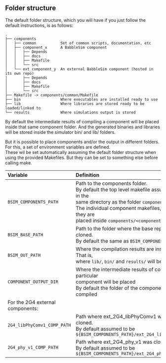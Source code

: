 ## Folder structure

The default folder structure, which you will have if you just follow the default
instructions, is as follows:
```
.
├── components
│   ├── common           Set of common scripts, documentation, etc
│   ├── component_x      A BabbleSim component
│   │   ├── Depends
│   │   ├── docs
│   │   ├── Makefile
│   │   └── src
│   └── ext_component_y  An external BabbleSim component (hosted in its own repo)
│       ├── Depends
│       ├── docs
│       ├── Makefile
│       └── src
├── Makefile -> components/common/Makefile
├── bin                  Where executables are installed ready to use
├── lib                  Where libraries are stored ready to be loaded/linked to
└── results              Where simulations output is stored
```

By default the intermediate results of compiling a component will be placed
inside that same component folder. And the generated binaries and libraries
will be stored inside the simulator bin/ and lib/ folders.

But it is possible to place components and/or the output in different folders.
For this, a set of environment variables are defined.<br>
These wil be set automatically assuming the default folder structure when using the provided
Makefiles. But they can be set to something else before calling make.<br>



| Variable | Definition |
| :---     | :---       |
| `BSIM_COMPONENTS_PATH` | Path to the components folder.<br> By default the top level makefile assumes it is in the<br>same directory as the folder `components/`<br>The individual component makefiles, assume they are<br>placed inside `components/<component>/` |
| `BSIM_BASE_PATH` | Path to the folder where the base repo was cloned.<br>By default the same as `BSIM_COMPONENTS_PATH` |
| `BSIM_OUT_PATH` | Where the compilation results are installed. That is,<br> where `lib/`, `bin/` and `results/` will be created.|
| `COMPONENT_OUTPUT_DIR` | Where the intermediate results of compiling a particular<br> component will be placed<br>By default the folder of the component being compiled |
| For the 2G4 external components: ||
| `2G4_libPhyComv1_COMP_PATH`|Path where ext_2G4_libPhyComv1 was cloned.<br>By default assumed to be <br>`${BSIM_COMPONENTS_PATH}/ext_2G4_libPhyComv1` |
| `2G4_phy_v1_COMP_PATH` | Path where ext_2G4_phy_v1 was cloned.<br> By default assumed to be `${BSIM_COMPONENTS_PATH}/ext_2G4_phy_v1`|